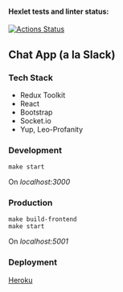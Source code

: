 #### Hexlet tests and linter status:
[![Actions Status](https://github.com/mikhaylov-ya/frontend-project-lvl4/workflows/hexlet-check/badge.svg)](https://github.com/mikhaylov-ya/frontend-project-lvl4/actions)

## Chat App (a la Slack)

### Tech Stack
* Redux Toolkit
* React
* Bootstrap
* Socket.io
* Yup, Leo-Profanity

### Development

```
make start
```
On *localhost:3000*

### Production

```
make build-frontend
make start
```
On *localhost:5001*


### Deployment
[Heroku](https://whispering-mesa-02615.herokuapp.com/)
